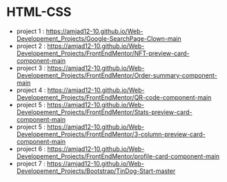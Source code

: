 # HTML-CSS
- project 1 : https://amjad12-10.github.io/Web-Developement_Projects/Google-SearchPage-Clown-main
- project 2 : https://amjad12-10.github.io/Web-Developement_Projects/FrontEndMentor/NFT-preview-card-component-main
- project 3 : https://amjad12-10.github.io/Web-Developement_Projects/FrontEndMentor/Order-summary-component-main
- project 4 : https://amjad12-10.github.io/Web-Developement_Projects/FrontEndMentor/QR-code-component-main
- project 5 : https://amjad12-10.github.io/Web-Developement_Projects/FrontEndMentor/Stats-preview-card-component-main 
- project 5 : https://amjad12-10.github.io/Web-Developement_Projects/FrontEndMentor/3-column-preview-card-component-main
- project 6 : https://amjad12-10.github.io/Web-Developement_Projects/FrontEndMentor/profile-card-component-main
- project 7 : https://amjad12-10.github.io/Web-Developement_Projects/Bootstrap/TinDog-Start-master
